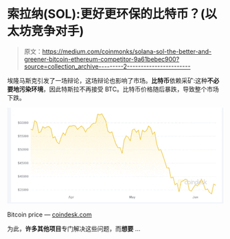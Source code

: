# 索拉纳(SOL):更好更环保的比特币？(以太坊竞争对手)

> 原文：<https://medium.com/coinmonks/solana-sol-the-better-and-greener-bitcoin-ethereum-competitor-9a61bebec900?source=collection_archive---------2----------------------->

埃隆马斯克引发了一场辩论，这场辩论也影响了市场。**比特币**依赖采矿:这种**不必要地污染环境**，因此特斯拉不再接受 BTC。比特币价格随后暴跌，导致整个市场下跌。

![](img/a1e6fd7cbc5f3078227963acdffdef86.png)

Bitcoin price — [coindesk.com](https://www.coindesk.com/price/bitcoin)

为此，**许多其他项目**专门解决这些问题，而**想要** …